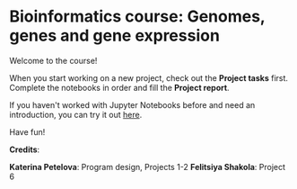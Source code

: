 # Bioinformatics course: Genomes, genes and gene expression

Welcome to the course! 

When you start working on a new project, check out the **Project tasks** first. 
Complete the notebooks in order and fill the **Project report**.

If you haven't worked with Jupyter Notebooks before and need an introduction, you can try it out <a href="https://docs.jupyter.org/en/latest/start/index.html">here</a>.

Have fun!

**Credits**:

**Katerina Petelova**: Program design, Projects 1-2
**Felitsiya Shakola**: Project 6

